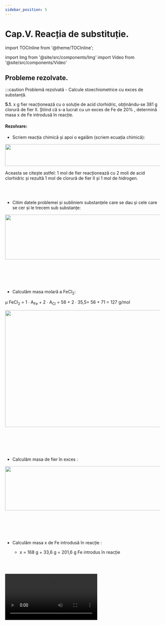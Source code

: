 ```yaml
---
sidebar_position: 5
---
```


# Cap.V. Reacția de substituție.


import TOCInline from '@theme/TOCInline';

<TOCInline toc={toc} />



import Img from '@site/src/components/Img'
import Video from '@site/src/components/Video'



## Probleme rezolvate.





:::caution Problemă rezolvată - Calcule stoechiometrice cu exces de substanță.

**5.1.** x g fier reacționează cu o soluție de acid clorhidric, obținându-se 381 g clorură de fier II. Știind că s-a lucrat cu un exces de Fe de 20% , determină masa x de Fe introdusă în reacție.


#### Rezolvare:

- Scriem reacția chimică și apoi o egalăm (scriem ecuația chimică):

<Img className="img-responsive4" src="chimie/clasa8/capitolul5/5_1_Poza3_EcuatiaChimica_ProblemaModel1_vers2.jpg" width="1000" height="71" />

Aceasta se citește astfel: 1 mol de fier reacționează cu 2 moli de acid clorhidric și rezultă 1 mol de clorură de fier II și 1 mol de hidrogen.


<br></br>


- Citim datele problemei și subliniem substanțele care se dau și cele care se cer și le trecem sub substanțe:

<Img className="img-responsive4" src="chimie/clasa8/capitolul5/5_1_Poza4_EcuatiaChimica2_ProblemaModel1_vers3.jpg" width="1000" height="146" />


<br></br>
<br></br>

- Calculăm masa molară a FeCl<sub>2</sub>:


μ FeCl<sub>2</sub> = 1 ∙ A<sub>Fe</sub> + 2 ∙ A<sub>Cl</sub> = 56 + 2 ∙ 35,5= 56 + 71 = 127 g/mol

<Img className="img-responsive4" src="chimie/clasa8/capitolul5/5_1_Poza5_CalculMasaMolara_ProblemaModel1_vers3.jpg" width="1000" height="380" />


<br></br>
<br></br>

- Calculăm masa de fier în exces :


<Img className="img-responsive4" src="chimie/clasa8/capitolul5/5_1_Poza6_CalculMasaDeFierInExces_ProblemaModel1_vers3.jpg" width="1000" height="144" />


<br></br>
<br></br>

- Calculăm masa x de Fe introdusă în reacție :

  - x = 168 g + 33,6 g = 201,6 g Fe introdus în reacție




<br></br>


<Video src="https://www.youtube.com/embed/R2mlJJam6vc" />




:::









:::caution Problemă rezolvată - Calcule stoechiometrice cu randament.

**5.2.** Cel mai răspândit minereu al fierului este hematitul (oxid de fier III).


<Img className="img-responsive4" src="chimie/clasa8/capitolul5/5_1_Poza7_Hematit.jpg" width="1000" height="572" />


La scară industrială, fierul se obține pornind de la hematit (Fe<sub>2</sub>O<sub>3</sub>) printr-o reacţie de reducere directă cu carbon, la temperaturi de cca. 2000°C, în furnale (cuptoare înalte). În partea superioară a furnalului se introduce minereul de fier și carbonul sub formă de cocs. 

Știind că din 1000 kg hematit s-a obținut 630 kg fier, calculează randamentul acestei reacții.




#### Rezolvare:


m<sub>p</sub> = masa practică = 630 kg Fe

- Calculăm masa molară a  Fe<sub>2</sub>O<sub>3</sub> :

μ Fe<sub>2</sub>O<sub>3</sub> = 2 ∙ A<sub>Fe</sub> + 3 ∙ A<sub>O</sub> = 2 ∙ 56 + 3 ∙ 16 = 112 + 48 = 160 kg/kmol

A<sub>Fe</sub> = 56 kg/kmol

- Scriem datele problemei pe ecuația chimică și calculăm masa teoretică a fierului obținută :


<Img className="img-responsive4" src="chimie/clasa8/capitolul5/5_1_Poza8_Rezolvarea_Partea1_ProblemaModel2_vers4.jpg" width="1000" height="283" />


- Aplicăm formula randamentului unei reacții chimice și calculăm randamentul, știind că mp = masa practică = 630 kg Fe :

<Img className="img-responsive4" src="chimie/clasa8/capitolul5/5_1_Poza9_Rezolvarea_Partea2_ProblemaModel2_vers4.jpg" width="1000" height="122" />






<br></br>


<Video src="https://www.youtube.com/embed/2zqZarZswWk" />




:::










:::caution Problemă rezolvată - Calcule stoechiometrice cu concentrarea soluției în urma unei reacții.


**5.3.** În 200 g soluție hidroxid de sodiu de concentrație 8% se adaugă 4,6 g sodiu. Cât este concentrația procentuală a soluției obținute ?


#### Rezolvare:

- Se scrie reacția chimică:

  - Na + H<sub>2</sub>O -> NaOH +  H<sub>2</sub> ↑


- Se scrie ecuația chimică:


<Img className="img-responsive4" src="chimie/clasa8/capitolul5/5_1_Poza10_Rezolvarea_Partea1_ProblemaModel3_vers4.jpg" width="1000" height="242" />

<br></br>
<br></br>


- Se calculează masa molară a apei și a hidroxidului de sodiu:

  - μ H<sub>2</sub>O  = 2 ∙ A<sub>H</sub> + 1 ∙ A<sub>O</sub> = 2 ∙ 1 + 1 ∙ 16 = 18 g/mol

  - μ NaOH  = 1 ∙ A<sub>Na</sub> + 1 ∙ A<sub>O</sub> + 1 ∙ A<sub>H</sub> = 23 + 16 + 1 = 40 g/mol


- Se calculează masa de apă și cea de NaOH:


<Img className="img-responsive4" src="chimie/clasa8/capitolul5/5_1_Poza10bis_Rezolvarea_Partea1bis_ProblemaModel3.jpg" width="1000" height="230" />

<br></br>
<br></br>



- Se calculează masa de NaOH și de apă din soluția inițială notată cu 1:

<Img className="img-responsive4" src="chimie/clasa8/capitolul5/5_1_Poza11_Rezolvarea_Partea2_ProblemaModel3_vers4.jpg" width="1000" height="313" />

<br></br>
<br></br>



- Se calculează masa apei neconsumată din eprubetă:

  - m<sub>apă2</sub> = m<sub>apă1</sub> – x = 184 g – 3,6 g = 180,4 g H<sub>2</sub>O din sol. finală(2)

<br></br>


- Se calculează masa de NaOH din soluția finală:

  - m<sub>d2</sub> = m<sub>d1</sub> + y = 16 g + 8 g = 24 g NaOH din sol. finală(2)

<br></br>

- Se calculează masa sol. finale de NaOH:

  - m<sub>s2</sub> = m<sub>d2</sub> + m<sub>apă2</sub> = 24 g + 180,4  g = 204,4 g sol NaOH 

<br></br>

- Se calculează concentrația procentuală a soluției obținute notată cu 2:

<Img className="img-responsive4" src="chimie/clasa8/capitolul5/5_1_Poza12_Rezolvarea_Partea3_ProblemaModel3_vers4.jpg" width="1000" height="127" />


<br></br>


<Video src="https://www.youtube.com/embed/UDggVwikgV4" />



:::


<br></br>
<br></br>






## Exerciții.




:::caution Exerciții recapitulative - Reacția de substituție.

**5.4.** Completează formulele chimice ale substanțelor lipsă și apoi scrie ecuațiile chimice:

a) K + H<sub>2</sub>O = ....... + H<sub>2</sub> ↑

b) Mg + HBr = ....... + H<sub>2</sub> ↑

c) Zn + AgNO<sub>3</sub>  =  .......... + Ag ↓

d) Na + FeCl<sub>3</sub>  =  ........ + Fe ↓

<br></br>

**5.5.**	În 200 g de soluție de hidroxid de potasiu se adaugă 3 g de potasiu. Care este concentrația procentuală a soluției obținute?

<br></br>

**5.6.**	Ce volum de hidrogen se obține din reacția a 40 g zinc de puritate 90% cu acidul sulfuric, știind că reacția decurge cu un randament de 75%?

<br></br>

**5.7.**	Mercurul reacționează cu 50 g sol 20% de azotat de argint. Ce masă de argint se obține ?

:::



<br></br>
<br></br>



## Test de autoevaluare.



:::caution Test de autoevaluare - Reacția de substituție.

**5.8.** Completează formulele chimice ale substanțelor lipsă și apoi scrie ecuațiile chimice: **-4p**


a) Ca + H<sub>2</sub>O = ....... + H<sub>2</sub> ↑

b)  Al + H<sub>2</sub>S = ....... + H<sub>2</sub> ↑

c) Fe + Hg(NO<sub>3</sub>)<sub>2</sub>  =  .......... + Hg ↓

d) Mg + ZnCl<sub>2</sub>  =  ........ + Zn ↓

e) C + H<sub>2</sub>O = ….. + H<sub>2</sub> ↑

f) Al + Fe<sub>2</sub>O<sub>3</sub> = …….  + Fe ↓

g) Zn + HF = ...... + H<sub>2</sub> ↑

h) H<sub>2</sub>  + Fe<sub>2</sub>O<sub>3</sub> = ..... + Fe ↓



<br></br>



**5.9.** 44,8 L de hidrogen reacționează cu oxidul de cupru. Ce masă de cupru se obține dacă randamentul reacției este de 60%? **-2p**

<br></br>

**5.10.**	În 400 g hidroxid de sodiu se adaugă 9,2 g sodiu. Care este concentrația procentuală a soluției obținute? **-2p**

<br></br>

Oficiu **-2p**







:::





<br></br>
<br></br>









